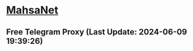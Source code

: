 
# [MahsaNet](https://t.me/mahsa_net)
## Free Telegram Proxy (Last Update: 2024-06-09 19:39:26)

    